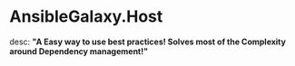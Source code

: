 # AnsibleGalaxy.Host
desc: **"A Easy way to use best practices! Solves most of the Complexity around Dependency management!"**
